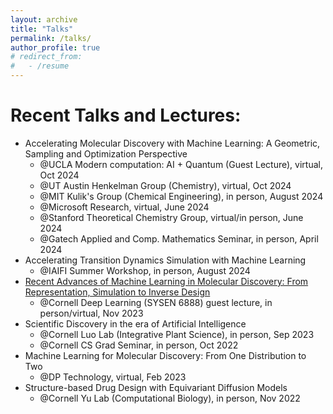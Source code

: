 ```yaml
---
layout: archive
title: "Talks"
permalink: /talks/
author_profile: true
# redirect_from:
#   - /resume
---
```


Recent Talks and Lectures:
======
* Accelerating Molecular Discovery with Machine Learning: A Geometric, Sampling and Optimization Perspective
  * @UCLA Modern computation: AI + Quantum (Guest Lecture), virtual, Oct 2024 
  * @UT Austin Henkelman Group (Chemistry), virtual, Oct 2024
  * @MIT Kulik's Group (Chemical Engineering), in person, August 2024
  * @Microsoft Research, virtual, June 2024
  * @Stanford Theoretical Chemistry Group, virtual/in person, June 2024
  * @Gatech Applied and Comp. Mathematics Seminar, in person, April 2024
* Accelerating Transition Dynamics Simulation with Machine Learning 
  * @IAIFI Summer Workshop, in person, August 2024
* [Recent Advances of Machine Learning in Molecular Discovery: From Representation, Simulation to Inverse Design](https://classes.cornell.edu/browse/roster/FA23/class/SYSEN/6888)
  * @Cornell Deep Learning (SYSEN 6888) guest lecture, in person/virtual, Nov 2023
* Scientific Discovery in the era of Artificial Intelligence
  * @Cornell Luo Lab (Integrative Plant Science), in person, Sep 2023
  * @Cornell CS Grad Seminar, in person, Oct 2022
* Machine Learning for Molecular Discovery: From One Distribution to Two
  * @DP Technology, virtual, Feb 2023
* Structure-based Drug Design with Equivariant Diffusion Models
  * @Cornell Yu Lab (Computational Biology), in person, Nov 2022

<!-- * [A New Perspective on Building Efficient and Expressive 3D Equivariant Graph Neural Networks](https://m2d2.io/talks/logg/a-new-perspective-on-building-efficient-and-expressive-3d-equivariant-graph-neural-networks/), @LoGG Reading Group, virtual, May 2023; Oral Presentation @TAGML-ICML, in person, July 2023.
* Disentangled Spatiotemporal Graph Generative Models, Oral Presentation @AAAI, virtual, Feb 2022.
* Towards Steerable and Interpretable Chemical Space Exploration, Oral Presentation @ML4Molecules, virtual, Dec 2021. -->




